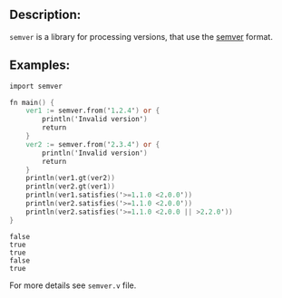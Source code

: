 ## Description:

`semver` is a library for processing versions, that use the [semver][semver] format.

## Examples:

```v
import semver

fn main() {
	ver1 := semver.from('1.2.4') or {
		println('Invalid version')
		return
	}
	ver2 := semver.from('2.3.4') or {
		println('Invalid version')
		return
	}
	println(ver1.gt(ver2))
	println(ver2.gt(ver1))
	println(ver1.satisfies('>=1.1.0 <2.0.0'))
	println(ver2.satisfies('>=1.1.0 <2.0.0'))
	println(ver2.satisfies('>=1.1.0 <2.0.0 || >2.2.0'))
}
```

```
false
true
true
false
true
```

For more details see `semver.v` file.

[semver]: https://semver.org/
